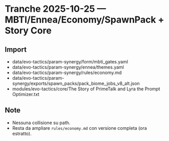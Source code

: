 # Tranche 2025-10-25 — MBTI/Ennea/Economy/SpawnPack + Story Core

## Import
- data/evo-tactics/param-synergy/form/mbti_gates.yaml
- data/evo-tactics/param-synergy/ennea/themes.yaml
- data/evo-tactics/param-synergy/rules/economy.md
- data/evo-tactics/param-synergy/exports/spawn_packs/pack_biome_jobs_v8_alt.json
- modules/evo-tactics/core/The Story of PrimeTalk and Lyra the Prompt Optimizer.txt

## Note
- Nessuna collisione su path.
- Resta da ampliare `rules/economy.md` con versione completa (ora estratto).
